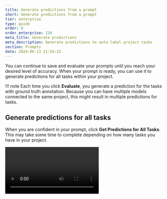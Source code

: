 ```yaml
---
title: Generate predictions from a prompt
short: Generate predictions from a prompt
tier: enterprise
type: guide
order: 0
order_enterprise: 234
meta_title: Generate predictions
meta_description: Generate predictions to auto-label project tasks
section: Prompts
date: 2024-06-13 21:54:22
---
```


You can continue to save and evaluate your prompts until you reach your desired level of accuracy. When your prompt is ready, you can use it to generate predictions for all tasks within your project. 

!!! note
    Each time you click **Evaluate**, you generate a prediction for the tasks with ground truth annotation. Because you can have multiple models connected to the same project, this might result in multiple predictions for tasks. 


## Generate predictions for all tasks

When you are confident in your prompt, click **Get Predictions for All Tasks**. This may take some time to complete depending on how many tasks you have in your project. 

<video src="../images/prompts/predictions.mp4" controls="controls" style="max-width: 800px;" class="gif-border" />

!!! note 
    Predictions are not cumulative when using this action. If you get predictions for all tasks, change the prompt, and then generate predictions for all tasks again, you will overwrite your previous predictions and each task will only reflect the most recent prediction. 

Once complete, you can return to the project and open the Data Manager. Use the **Total predictions per task** column to confirm that each task has at least one prediction:

![Screenshot of the prediction preview](/images/prompts/prediction_column.png)

## Remove predictions

If you prematurely generated predictions or want to use a new prompt, simply select all tasks and select **Actions > Delete Predictions**. To only remove predictions from certain models or model versions, use the **Predictions** page in the project settings. 

## Create annotations from predictions

Once you have your predictions in place, you still need to convert them to annotations. You can review predictions by opening tasks. The predictions are listed under the model name and are grayed out: 

![Screenshot of the prediction preview](/images/prompts/prediction.png)


From the Data Manager, select all the tasks you want to label and then select **Actions > Create Annotations from Predictions**. You are asked to select the model and version you want to use. 

![Gif of the of create annotations action](/images/prompts/create_annotations_1.png)